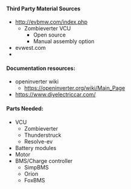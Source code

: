 #### Third Party Material Sources
- http://evbmw.com/index.php
	- Zombieverter VCU
		- Open source
		- Manual assembly option
- evwest.com
- 
#### Documentation resources:
- openinverter wiki
	- https://openinverter.org/wiki/Main_Page
- https://www.diyelectriccar.com/
#### Parts Needed:
- VCU
	- Zombieverter
	- Thunderstruck
	- Resolve-ev
- Battery modules
- Motor
- BMS/Charge controller
	- SimpBMS
	- Orion
	- FoxBMS

